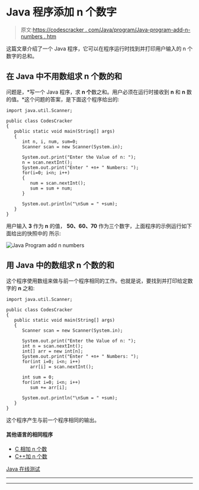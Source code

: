 # Java 程序添加 n 个数字

> 原文:[https://codescracker . com/Java/program/Java-program-add-n-numbers . htm](https://codescracker.com/java/program/java-program-add-n-numbers.htm)

这篇文章介绍了一个 Java 程序，它可以在程序运行时找到并打印用户输入的 n 个数字的总和。

## 在 Java 中不用数组求 n 个数的和

问题是，*写一个 Java 程序，求 **n 个**数之和。用户必须在运行时接收到 **n** 和 **n** 数 的值。*这个问题的答案，是下面这个程序给出的:

```
import java.util.Scanner;

public class CodesCracker
{
   public static void main(String[] args)
   {
      int n, i, num, sum=0;
      Scanner scan = new Scanner(System.in);

      System.out.print("Enter the Value of n: ");
      n = scan.nextInt();
      System.out.print("Enter " +n+ " Numbers: ");
      for(i=0; i<n; i++)
      {
         num = scan.nextInt();
         sum = sum + num;
      }

      System.out.println("\nSum = " +sum);
   }
}
```

用户输入 **3** 作为 **n** 的值， **50、60、70** 作为三个数字，上面程序的示例运行如下面给出的快照中的 所示:

![Java Program add n numbers](../Images/2217a49153aa1beb171c84187058d573.png)

## 用 Java 中的数组求 n 个数的和

这个程序使用数组来做与前一个程序相同的工作。也就是说，要找到并打印给定数字的 **n** 之和:

```
import java.util.Scanner;

public class CodesCracker
{
   public static void main(String[] args)
   {
      Scanner scan = new Scanner(System.in);

      System.out.print("Enter the Value of n: ");
      int n = scan.nextInt();
      int[] arr = new int[n];
      System.out.print("Enter " +n+ " Numbers: ");
      for(int i=0; i<n; i++)
         arr[i] = scan.nextInt();

      int sum = 0;
      for(int i=0; i<n; i++)
         sum += arr[i];

      System.out.println("\nSum = " +sum);
   }
}
```

这个程序产生与前一个程序相同的输出。

#### 其他语言的相同程序

*   [C 相加 n 个数](/c/program/c-program-add-n-numbers.htm)
*   [C++加 n 个数](/cpp/program/cpp-program-add-n-numbers.htm)

[Java 在线测试](/exam/showtest.php?subid=1)

* * *

* * *